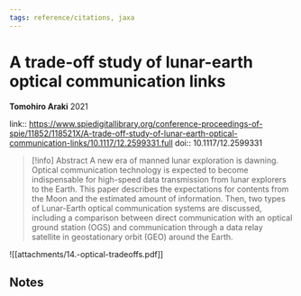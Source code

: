 ```yaml
---
tags: reference/citations, jaxa
---
```

# A trade-off study of lunar-earth optical communication links

**Tomohiro Araki**
2021

link:: https://www.spiedigitallibrary.org/conference-proceedings-of-spie/11852/118521X/A-trade-off-study-of-lunar-earth-optical-communication-links/10.1117/12.2599331.full
doi:: 10.1117/12.2599331

> [!info] Abstract
> A new era of manned lunar exploration is dawning. Optical communication technology is expected to become indispensable for high-speed data transmission from lunar explorers to the Earth. This paper describes the expectations for contents from the Moon and the estimated amount of information. Then, two types of Lunar-Earth optical communication systems are discussed, including a comparison between direct communication with an optical ground station (OGS) and communication through a data relay satellite in geostationary orbit (GEO) around the Earth.

![[attachments/14.-optical-tradeoffs.pdf]]

## Notes

